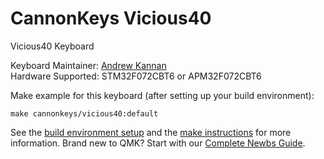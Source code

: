 # CannonKeys Vicious40

Vicious40 Keyboard

Keyboard Maintainer: [Andrew Kannan](https://github.com/awkannan)  
Hardware Supported: STM32F072CBT6 or APM32F072CBT6

Make example for this keyboard (after setting up your build environment):

    make cannonkeys/vicious40:default

See the [build environment setup](https://docs.qmk.fm/#/getting_started_build_tools) and the [make instructions](https://docs.qmk.fm/#/getting_started_make_guide) for more information. Brand new to QMK? Start with our [Complete Newbs Guide](https://docs.qmk.fm/#/newbs).
